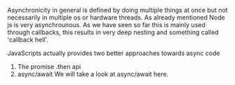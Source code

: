 Asynchronicity in general is defined by doing multiple things at once but not necessarily in 
multiple os or hardware threads. As already mentioned Node js is very asynchrounous.
As we have seen so far this is mainly used through callbacks, this results in very 
deep nesting and something called 'callback hell'. 

JavaScripts actually provides two better approaches towards async code
1. The promise .then api
2. async/await
We will take a look at async/await here.
